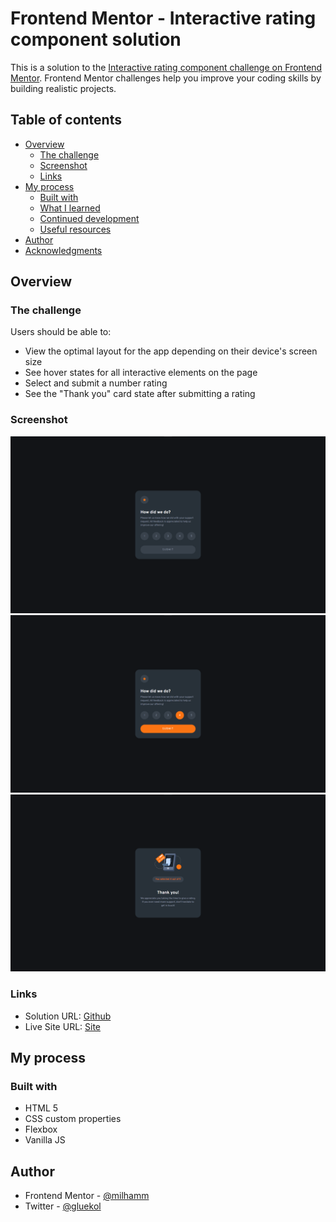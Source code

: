 # Frontend Mentor - Interactive rating component solution

This is a solution to the [Interactive rating component challenge on Frontend Mentor](https://www.frontendmentor.io/challenges/interactive-rating-component-koxpeBUmI). Frontend Mentor challenges help you improve your coding skills by building realistic projects.

## Table of contents

- [Overview](#overview)
  - [The challenge](#the-challenge)
  - [Screenshot](#screenshot)
  - [Links](#links)
- [My process](#my-process)
  - [Built with](#built-with)
  - [What I learned](#what-i-learned)
  - [Continued development](#continued-development)
  - [Useful resources](#useful-resources)
- [Author](#author)
- [Acknowledgments](#acknowledgments)

## Overview

### The challenge

Users should be able to:

- View the optimal layout for the app depending on their device's screen size
- See hover states for all interactive elements on the page
- Select and submit a number rating
- See the "Thank you" card state after submitting a rating

### Screenshot

![](./screenshots/1.png)
![](./screenshots/2.png)
![](./screenshots/3.png)

### Links

- Solution URL: [Github](https://your-solution-url.com)
- Live Site URL: [Site](https://milhamm.github.io/frontendmentor/interactive-rating-component/src/)

## My process

### Built with

- HTML 5
- CSS custom properties
- Flexbox
- Vanilla JS

## Author

- Frontend Mentor - [@milhamm](https://www.frontendmentor.io/profile/milhamm)
- Twitter - [@gluekol](https://www.twitter.com/gluekol)
